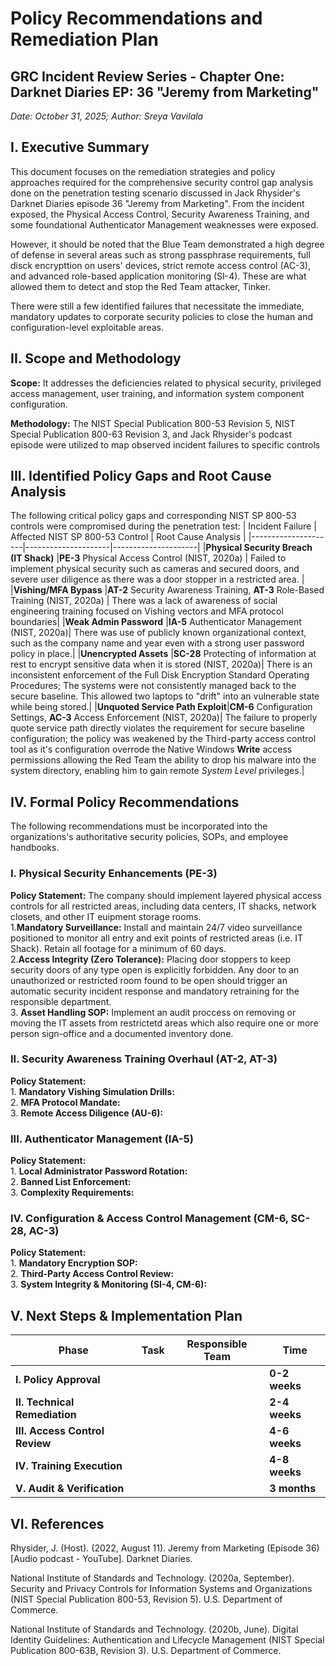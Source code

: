 # Policy Recommendations and Remediation Plan
## GRC Incident Review Series - Chapter One: Darknet Diaries EP: 36 "Jeremy from Marketing"
_Date: October 31, 2025; Author: Sreya Vavilala_

## I. Executive Summary
This document focuses on the remediation strategies and policy approaches required for the comprehensive security control gap analysis done on the penetration testing scenario discussed in Jack Rhysider's Darknet Diaries episode 36 "Jeremy from Marketing". From the incident exposed, the Physical Access Control, Security Awareness Training, and some foundational Authenticator Management weaknesses were exposed. 

However, it should be noted that the Blue Team demonstrated a high degree of defense in several areas such as strong passphrase requirements, full disck encrypttion on users' devices, strict remote access control (AC-3), and advanced role-based application monitoring (SI-4). These are what allowed them to detect and stop the Red Team attacker, Tinker. 

There were still a few identified failures that necessitate the immediate, mandatory updates to corporate security policies to close the human and configuration-level exploitable areas. 

## II. Scope and Methodology
**Scope:** It addresses the deficiencies related to physical security, privileged access management, user training, and information system component configuration.

**Methodology:** The NIST Special Publication 800-53 Revision 5, NIST Special Publication 800-63 Revision 3, and Jack Rhysider's podcast episode were utilized to map observed incident failures to specific controls

## III. Identified Policy Gaps and Root Cause Analysis
The following critical policy gaps and corresponding NIST SP 800-53 controls were compromised during the penetration test:
| Incident Failure | Affected NIST SP 800-53 Control | Root Cause Analysis |
|---------------------|---------------------|---------------------|
|**Physical Security Breach (IT Shack)** |**PE-3** Physical Access Control (NIST, 2020a) | Failed to implement physical security such as cameras and secured doors, and severe user diligence as there was a door stopper in a restricted area. |
|**Vishing/MFA Bypass** |**AT-2** Security Awareness Training, **AT-3** Role-Based Training (NIST, 2020a) | There was a lack of awareness of social engineering training focused on Vishing vectors and MFA protocol boundaries|
|**Weak Admin Password** |**IA-5** Authenticator Management (NIST, 2020a)| There was use of publicly known organizational context, such as the company name and year even with a strong user password policy in place.|
|**Unencrypted Assets** |**SC-28** Protecting of information at rest  to encrypt sensitive data when it is stored (NIST, 2020a)| There is an inconsistent enforcement of the Full Disk Encryption Standard Operating Procedures; The systems were not consistently managed back to the secure baseline. This allowed two laptops to "drift" into an vulnerable state while being stored.|
|**Unquoted Service Path Exploit**|**CM-6** Configuration Settings, **AC-3** Access Enforcement (NIST, 2020a)| The failure to properly quote service path directly violates the requirement for secure baseline configuration; the policy was weakened by the Third-party access control tool as it's configuration overrode the Native Windows **Write** access permissions allowing the Red Team the ability to drop his malware into the system directory, enabling him to gain remote _System Level_ privileges.|

## IV. Formal Policy Recommendations
The following recommendations must be incorporated into the organizations's authoritative security policies, SOPs, and employee handbooks.
### I. Physical Security Enhancements (PE-3)
**Policy Statement:** The company should implement layered physical access controls for all restricted areas, including data centers, IT shacks, network closets, and other IT euipment storage rooms.<br>
      1.**Mandatory Surveillance:** Install and maintain 24/7 video surveillance positioned to monitor all entry and exit points of restricted areas (i.e. IT Shack). Retain all footage for a minimum of 60 days.<br>
      2.**Access Integrity (Zero Tolerance):** Placing door stoppers to keep security doors of any type open is explicitly forbidden. Any door to an unauthorized or restricted room found to be open should trigger an automatic security incident response and mandatory retraining for the responsible department. <br>
      3. **Asset Handling SOP:** Implement an audit proccess on removing or moving the IT assets from restrictetd areas which also require one or more person sign-office and a documented inventory done.

### II. Security Awareness Training Overhaul (AT-2, AT-3)
**Policy Statement:** <br>
      1. **Mandatory Vishing Simulation Drills:** <br>
      2. **MFA Protocol Mandate:** <br>
      3. **Remote Access Diligence (AU-6):** <br>

### III. Authenticator Management (IA-5)
**Policy Statement:** <br>
      1. **Local Administrator Password Rotation:** <br>
      2. **Banned List Enforcement:** <br>
      3. **Complexity Requirements:** <br>

### IV. Configuration & Access Control Management (CM-6, SC-28, AC-3)
**Policy Statement:** <br>
      1. **Mandatory Encryption SOP:** <br>
      2. **Third-Party Access Control Review:** <br>
      3. **System Integrity & Monitoring (SI-4, CM-6):** <br>

## V. Next Steps & Implementation Plan
|**Phase**| **Task** | **Responsible Team** | **Time**|
|---------------------|---------------------|---------------------|---------------------|
|**I. Policy Approval**|                     |           |**0-2 weeks**|
|**II. Technical Remediation**| | |**2-4 weeks**|
|**III. Access Control Review**| | |**4-6 weeks**|
|**IV. Training Execution**| | |**4-8 weeks**|
|**V. Audit & Verification**| | |**3 months**|






## VI. References
Rhysider, J. (Host). (2022, August 11). Jeremy from Marketing (Episode 36) [Audio podcast - YouTube]. Darknet Diaries.

National Institute of Standards and Technology. (2020a, September). Security and Privacy Controls for Information Systems and Organizations (NIST Special Publication 800-53, Revision 5). U.S. Department of Commerce.

National Institute of Standards and Technology. (2020b, June). Digital Identity Guidelines: Authentication and Lifecycle Management (NIST Special Publication 800-63B, Revision 3). U.S. Department of Commerce.
